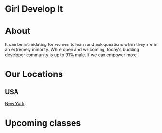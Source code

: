 

<h1>Girl Develop It</h1>

</body>
</html>
<h1>About</h1>
It can be intimidating for women to learn and ask questions when they are in an extremely minority. While open and welcoming, today's budding developer community is up to 91% male. If we can empower more
<h1>Our Locations</h1>
<h2>USA</h2>
<p><ins>New York</ins>.</p>
<h1>Upcoming classes</h1>
